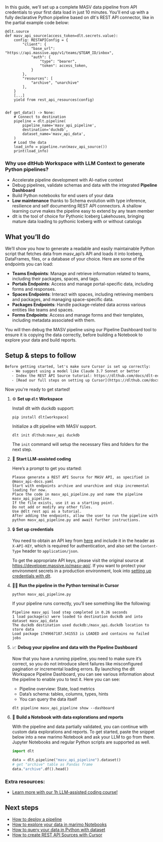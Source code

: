 In this guide, we'll set up a complete MASV data pipeline from API credentials to your first data load in just 10 minutes. You'll end up with a fully declarative Python pipeline based on dlt's REST API connector, like in the partial example code below:

```python-outcome
@dlt.source
def masv_api_source(access_token=dlt.secrets.value):
    config: RESTAPIConfig = {
        "client": {
            "base_url": "https://api.massive.app/v1/teams/$TEAM_ID/inbox",
            "auth": {
                "type": "bearer",
                "token": access_token,
            }
        },
        "resources": [
            "archive", "unarchive"
        ],
    }
    [...]
    yield from rest_api_resources(config)


def get_data() -> None:
    # Connect to destination
    pipeline = dlt.pipeline(
        pipeline_name='masv_api_pipeline',
        destination='duckdb',
        dataset_name='masv_api_data', 
    )
    # Load the data
    load_info = pipeline.run(masv_api_source())
    print(load_info) 
```

### Why use dltHub Workspace with LLM Context to generate Python pipelines?

- Accelerate pipeline development with AI-native context
- Debug pipelines, validate schemas and data with the integrated **Pipeline Dashboard**
- Build Python notebooks for end users of your data
- **Low maintenance** thanks to Schema evolution with type inference, resilience and self documenting REST API connectors. A shallow learning curve makes the pipeline easy to extend by any team member
- dlt is the tool of choice for Pythonic Iceberg Lakehouses, bringing mature data loading to pythonic Iceberg with or without catalogs

## What you’ll do

We’ll show you how to generate a readable and easily maintainable Python script that fetches data from masv_api’s API and loads it into Iceberg, DataFrames, files, or a database of your choice. Here are some of the endpoints you can load:

- **Teams Endpoints**: Manage and retrieve information related to teams, including their packages, spaces, and tags.
- **Portals Endpoints**: Access and manage portal-specific data, including forms and responses.
- **Spaces Endpoints**: Interact with spaces, including retrieving members and packages, and managing space-specific data.
- **Packages Endpoints**: Handle package-related data across various entities like teams and spaces.
- **Forms Endpoints**: Access and manage forms and their templates, including metadata associated with them.

You will then debug the MASV pipeline using our Pipeline Dashboard tool to ensure it is copying the data correctly, before building a Notebook to explore your data and build reports.

## Setup & steps to follow

```default
Before getting started, let's make sure Cursor is set up correctly:
   - We suggest using a model like Claude 3.7 Sonnet or better
   - Index the REST API Source tutorial: https://dlthub.com/docs/dlt-ecosystem/verified-sources/rest_api/ and add it to context as **@dlt rest api**
   - [Read our full steps on setting up Cursor](https://dlthub.com/docs/dlt-ecosystem/llm-tooling/cursor-restapi#23-configuring-cursor-with-documentation)
```

Now you're ready to get started!

1. ⚙️ **Set up `dlt` Workspace**
    
    Install dlt with duckdb support:
    ```shell
    pip install dlt[workspace]
    ```

    Initialize a dlt pipeline with MASV support.
    ```shell
    dlt init dlthub:masv_api duckdb
    ```

    The `init` command will setup the necessary files and folders for the next step.
    
2. 🤠 **Start LLM-assisted coding**
    
    Here’s a prompt to get you started:
    
    ```prompt
    Please generate a REST API Source for MASV API, as specified in @masv_api-docs.yaml 
    Start with endpoints archive and unarchive and skip incremental loading for now. 
    Place the code in masv_api_pipeline.py and name the pipeline masv_api_pipeline. 
    If the file exists, use it as a starting point. 
    Do not add or modify any other files. 
    Use @dlt rest api as a tutorial. 
    After adding the endpoints, allow the user to run the pipeline with python masv_api_pipeline.py and await further instructions.
    ```

    
3. 🔒 **Set up credentials** 
    
    You need to obtain an API key from [here](https://developer.massive.io/masv-api/apikeys/) and include it in the header as `X-API-KEY`, which is required for authentication, and also set the `Content-Type` header to `application/json`.
    
    To get the appropriate API keys, please visit the original source at https://developer.massive.io/masv-api/.
    If you want to protect your environment secrets in a production environment, look into [setting up credentials with dlt](https://dlthub.com/docs/walkthroughs/add_credentials).
    
4. 🏃‍♀️ **Run the pipeline in the Python terminal in Cursor**
    
    ```shell
    python masv_api_pipeline.py
    ```
    
    If your pipeline runs correctly, you’ll see something like the following:
    
    ```shell
    Pipeline masv_api load step completed in 0.26 seconds
    1 load package(s) were loaded to destination duckdb and into dataset masv_api_data
    The duckdb destination used duckdb:/masv_api.duckdb location to store data
    Load package 1749667187.541553 is LOADED and contains no failed jobs
    ```
    
5. 📈 **Debug your pipeline and data with the Pipeline Dashboard**

    Now that you have a running pipeline, you need to make sure it’s correct, so you do not introduce silent failures like misconfigured pagination or incremental loading errors. By launching the dlt Workspace Pipeline Dashboard, you can see various information about the pipeline to enable you to test it. Here you can see:
    - Pipeline overview: State, load metrics
    - Data’s schema: tables, columns, types, hints
    - You can query the data itself
    
    ```shell
    dlt pipeline masv_api_pipeline show --dashboard
    ```
    
6. 🐍 **Build a Notebook with data explorations and reports**

    With the pipeline and data partially validated, you can continue with custom data explorations and reports. To get started, paste the snippet below into a new marimo Notebook and ask your LLM to go from there. Jupyter Notebooks and regular Python scripts are supported as well.

    
    ```python
    import dlt

   data = dlt.pipeline("masv_api_pipeline").dataset()
   # get "archive" table as Pandas frame
   data."archive".df().head()
    ```

### Extra resources:

- [Learn more with our 1h LLM-assisted coding course!](https://www.youtube.com/watch?v=GGid70rnJuM)

## Next steps

- [How to deploy a pipeline](https://dlthub.com/docs/walkthroughs/deploy-a-pipeline)
- [How to explore your data in marimo Notebooks](https://dlthub.com/docs/general-usage/dataset-access/marimo)
- [How to query your data in Python with dataset](https://dlthub.com/docs/general-usage/dataset-access/dataset)
- [How to create REST API Sources with Cursor](https://dlthub.com/docs/dlt-ecosystem/llm-tooling/cursor-restapi)